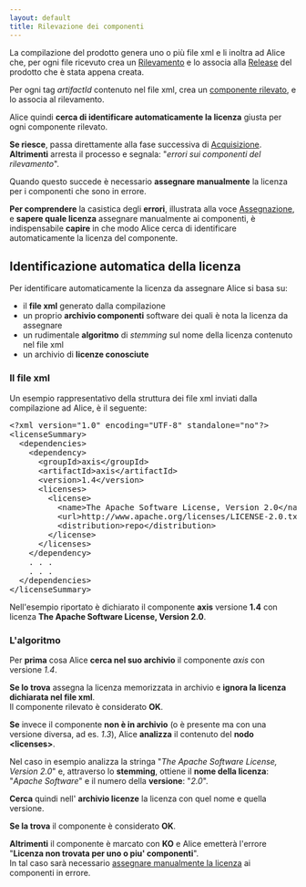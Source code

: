 ```yaml
---
layout: default
title: Rilevazione dei componenti 
---
```


La compilazione del prodotto genera uno o più file xml e li inoltra ad Alice che, per ogni file ricevuto crea un [Rilevamento]({{site.baseurl}}/rilevamento) e lo associa alla [Release](release) del prodotto che è stata appena creata.  

Per ogni tag *artifactId* contenuto nel file xml, crea un [componente rilevato]({{site.baseurl}}/componente), e lo associa al rilevamento.  

Alice quindi **cerca di identificare automaticamente la licenza** giusta per ogni componente rilevato.

**Se riesce**, passa direttamente alla fase successiva di [Acquisizione]({{site.baseurl}}/acquisizione).  
**Altrimenti** arresta il processo e segnala: "*errori sui componenti del rilevamento*".

Quando questo succede è necessario **assegnare manualmente** la licenza per i componenti che sono in errore.


**Per comprendere** la casistica degli **errori**, illustrata alla voce [Assegnazione]({{site.baseurl}}/assegnazione), e **sapere quale licenza** assegnare manualmente ai componenti, è indispensabile **capire** in che modo Alice cerca di identificare automaticamente la licenza del componente. 

## Identificazione automatica della licenza
Per identificare automaticamente la licenza da assegnare Alice si basa su:
- il **file xml** generato dalla compilazione
- un proprio **archivio componenti** software dei quali è nota la licenza da assegnare
- un rudimentale **algoritmo** di *stemming* sul nome della licenza contenuto nel file xml
- un archivio di **licenze conosciute**

### Il file xml
Un esempio rappresentativo della struttura dei file xml inviati dalla compilazione ad Alice, è il seguente:
<pre>
&lt;?xml version="1.0" encoding="UTF-8" standalone="no"?&gt;
&lt;licenseSummary&gt;
  &lt;dependencies&gt;
    &lt;dependency&gt;
      &lt;groupId&gt;axis&lt;/groupId&gt;
      &lt;artifactId&gt;axis&lt;/artifactId&gt;
      &lt;version&gt;1.4&lt;/version&gt;
      &lt;licenses&gt;
        &lt;license&gt;
          &lt;name&gt;The Apache Software License, Version 2.0&lt;/name&gt;
          &lt;url&gt;http://www.apache.org/licenses/LICENSE-2.0.txt&lt;/url&gt;
          &lt;distribution&gt;repo&lt;/distribution&gt;
        &lt;/license&gt;
      &lt;/licenses&gt;
    &lt;/dependency&gt;
    . . . 
    . . .
  &lt;/dependencies&gt;
&lt;/licenseSummary&gt;
</pre>

Nell'esempio riportato è dichiarato il componente **axis** versione **1.4** con licenza **The Apache Software License, Version 2.0**.

### L'algoritmo
Per **prima** cosa Alice **cerca nel suo archivio** il componente *axis* con versione *1.4*.  

**Se lo trova** assegna la licenza memorizzata in archivio e **ignora la licenza dichiarata nel file xml**.  
Il componente rilevato è considerato **OK**.

**Se** invece il componente **non è in archivio** (o è presente ma con una versione diversa, ad es. *1.3*), Alice **analizza** il contenuto del **nodo &lt;licenses&gt;**.

Nel caso in esempio analizza la stringa "*The Apache Software License, Version 2.0*" e, attraverso lo **stemming**, ottiene il **nome della licenza**: "*Apache Software*" e il numero della **versione**: "*2.0*".

**Cerca** quindi nell' **archivio licenze** la licenza con quel nome e quella versione.

**Se la trova** il componente è considerato **OK**.

**Altrimenti** il componente è marcato con **KO** e Alice emetterà l'errore "**Licenza non trovata per uno o piu' componenti**".  
In tal caso sarà necessario [assegnare manualmente la licenza]({{site.baseurl}}/assegnazione) ai componenti in errore.
